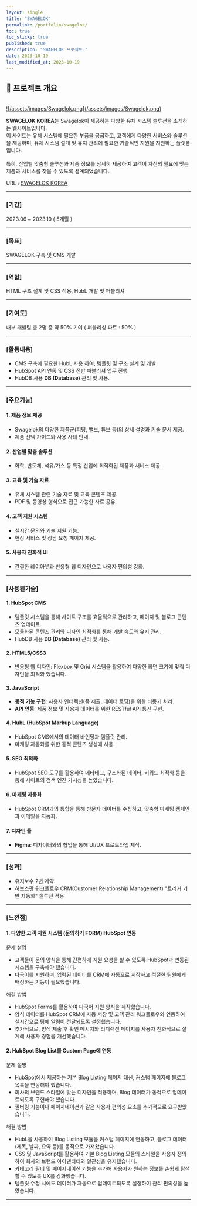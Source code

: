 ```yaml
---
layout: single
title: "SWAGELOK"
permalink: /portfolio/swagelok/
toc: true
toc_sticky: true
published: true
description: "SWAGELOK 프로젝트."
date: 2023-10-19
last_modified_at: 2023-10-19
---
```


## 📄 프로젝트 개요
<br/>
<a class="batimmage" href="/assets/images/Swagelok.png">
![/assets/images/Swagelok.png](/assets/images/Swagelok.png)
</a>

**SWAGELOK KOREA**는 Swagelok이 제공하는 다양한 유체 시스템 솔루션을 소개하는 웹사이트입니다. <br/>
이 사이트는 유체 시스템에 필요한 부품을 공급하고, 고객에게 다양한 서비스와 솔루션을 제공하며, 유체 시스템 설계 및 유지 관리에 필요한 기술적인 지원을 지원하는 플랫폼입니다. <br/><br/>
특히, 산업별 맞춤형 솔루션과 제품 정보를 상세히 제공하여 고객이 자신의 필요에 맞는 제품과 서비스를 찾을 수 있도록 설계되었습니다.

URL : <a href="https://www.seoul.swagelok.solutions/" target="_blank">SWAGELOK KOREA</a>

---

### [기간] <br/>

2023.06 ~ 2023.10 ( 5개월 )

---

### [목표] <br/>

SWAGELOK 구축 및 CMS 개발

---

### [역할] <br/>

HTML 구조 설계 및 CSS 적용, HubL 개발 및 퍼블리셔

---

### [기여도] <br/>

내부 개발팀 총 2명 중 약 50% 기여 ( 퍼블리싱 파트 : 50% )

---

### [활동내용] <br/>

- CMS 구축에 필요한 HubL 사용 하여, 템플릿 및 구조 설계 및 개발 <br/> 
- HubSpot API 연동 및 CSS 전반 퍼블리셔 업무 진행 <br/>
- HubDB 사용 **DB (Database)** 관리 및 사용.

---

### [주요기능]

#### 1. **제품 정보 제공**

- Swagelok의 다양한 제품군(피팅, 밸브, 튜브 등)의 상세 설명과 기술 문서 제공.
- 제품 선택 가이드와 사용 사례 안내.

#### 2. **산업별 맞춤 솔루션**

- 화학, 반도체, 석유/가스 등 특정 산업에 최적화된 제품과 서비스 제공.

#### 3. **교육 및 기술 자료**

- 유체 시스템 관련 기술 자료 및 교육 콘텐츠 제공.
- PDF 및 동영상 형식으로 접근 가능한 자료 공유.

#### 4. **고객 지원 시스템**

- 실시간 문의와 기술 지원 기능.
- 현장 서비스 및 상담 요청 페이지 제공.

#### 5. **사용자 친화적 UI**

- 간결한 레이아웃과 반응형 웹 디자인으로 사용자 편의성 강화.

---

### [사용된기술] 

#### 1. **HubSpot CMS**

- 템플릿 시스템을 통해 사이트 구조를 효율적으로 관리하고, 페이지 및 블로그 콘텐츠 업데이트.
- 모듈화된 콘텐츠 관리와 디자인 최적화를 통해 개발 속도와 유지 관리.
- HubDB 사용 **DB (Database)** 관리 및 사용.

#### 2. **HTML5/CSS3**

- 반응형 웹 디자인: Flexbox 및 Grid 시스템을 활용하여 다양한 화면 크기에 맞춰 디자인을 최적화 했습니다.

#### 3. **JavaScript** 

- **동적 기능 구현**: 사용자 인터랙션(폼 제출, 데이터 로딩)을 위한 비동기 처리.  
- **API 연동**: 제품 정보 및 사용자 데이터를 위한 RESTful API 통신 구현.  

#### 4. **HubL** (HubSpot Markup Language)

- HubSpot CMS에서의 데이터 바인딩과 템플릿 관리.
- 마케팅 자동화를 위한 동적 콘텐츠 생성에 사용.

#### 5. **SEO 최적화**

- HubSpot SEO 도구를 활용하여 메타태그, 구조화된 데이터, 키워드 최적화 등을 통해 사이트의 검색 엔진 가시성을 높였습니다.

#### 6. **마케팅 자동화**

- HubSpot CRM과의 통합을 통해 방문자 데이터를 수집하고, 맞춤형 마케팅 캠페인과 이메일을 자동화.

#### 7. **디자인 툴**  

- **Figma**: 디자이너와의 협업을 통해 UI/UX 프로토타입 제작. 

---

### [성과]

- 유지보수 2년 계약.
- 허브스팟 워크플로우 CRM(Customer Relationship Management) "트리거 기반 자동화" 솔루션 적용  

---

### [느낀점] 

#### 1. **다양한 고객 지원 시스템 (문의하기 FORM) HubSpot 연동** <br>

문제 설명 <br>
- 고객들이 문의 양식을 통해 간편하게 지원 요청을 할 수 있도록 HubSpot과 연동된 시스템을 구축해야 했습니다.
- 다국어를 지원하며, 입력된 데이터를 CRM에 자동으로 저장하고 적절한 팀원에게 배정하는 기능이 필요했습니다.

해결 방법 <br>
- HubSpot Forms를 활용하여 다국어 지원 양식을 제작했습니다.
- 양식 데이터를 HubSpot CRM에 자동 저장 및 고객 관리 워크플로우와 연동하여 실시간으로 팀에 알림이 전달되도록 설정했습니다.
- 추가적으로, 양식 제출 후 확인 메시지와 리디렉션 페이지를 사용자 친화적으로 설계해 사용자 경험을 개선했습니다.

#### 2. **HubSpot Blog List를 Custom Page에 연동** <br>

문제 설명 <br>
- HubSpot에서 제공하는 기본 Blog Listing 페이지 대신, 커스텀 페이지에 블로그 목록을 연동해야 했습니다.
- 회사의 브랜드 스타일에 맞는 디자인을 적용하며, Blog 데이터가 동적으로 업데이트되도록 구현해야 했습니다.
- 필터링 기능이나 페이지네이션과 같은 사용자 편의성 요소를 추가적으로 요구받았습니다.

해결 방법 <br>
- HubL을 사용하여 Blog Listing 모듈을 커스텀 페이지에 연동하고, 블로그 데이터(제목, 날짜, 요약 등)를 동적으로 가져왔습니다.
- CSS 및 JavaScript를 활용하여 기본 Blog Listing 모듈의 스타일을 사용자 정의하여 회사의 브랜드 아이덴티티와 일관성을 유지했습니다.
- 카테고리 필터 및 페이지네이션 기능을 추가해 사용자가 원하는 정보를 손쉽게 탐색할 수 있도록 UX를 강화했습니다.
- 템플릿 수정 시에도 데이터가 자동으로 업데이트되도록 설정하여 관리 편의성을 높였습니다.

---